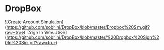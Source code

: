 # DropBox

![Create Account Simulation] (https://github.com/sobhini/DropBox/blob/master/Dropbox%20Sim.gif?raw=true)
![Sign In Simulation] (https://github.com/sobhini/DropBox/blob/master/%20Dropbox%20Sign%20In%20Sim.gif?raw=true)
